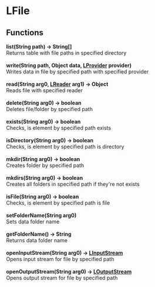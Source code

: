 # LFile
## Functions
**list(String path) -> String[]**\
Returns table with file paths in specified directory\
\
**write(String path, Object data, [LProvider](./LProvider.md) provider)**\
Writes data in file by specified path with specified provider\
\
**read(String arg0, [LReader](./LReader.md) arg1) -> Object**\
Reads file with specified reader\
\
**delete(String arg0) -> boolean**\
Deletes file/folder by specified path\
\
**exists(String arg0) -> boolean**\
Checks, is element by specified path exists\
\
**isDirectory(String arg0) -> boolean**\
Checks, is element by specified path is directory\
\
**mkdir(String arg0) -> boolean**\
Creates folder by specified path\
\
**mkdirs(String arg0) -> boolean**\
Creates all folders in specified path if they're not exists\
\
**isFile(String arg0) -> boolean**\
Checks, is element by specified path is file\
\
**setFolderName(String arg0)**\
Sets data folder name\
\
**getFolderName() -> String**\
Returns data folder name\
\
**openInputStream(String arg0) -> [LInputStream](./LInputStream.md)**\
Opens input stream for file by specified path\
\
**openOutputStream(String arg0) -> [LOutputStream](./LOutputStream.md)**\
Opens output stream for file by specified path